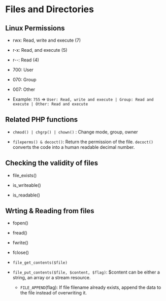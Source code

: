 # Files and Directories

## Linux Permissions

- rwx: Read, write and execute (7)

- r-x: Read, and execute (5)

- r--: Read (4)

- 700: User

- 070: Group

- 007: Other

- Example: `755` => `User: Read, write and execute | Group: Read and execute | Other: Read and execute`

## Related PHP functions

- `chmod() | chgrp() | chown()` : Change mode, group, owner

- `fileperms() & decoct()`: Return the permission of the file. `decoct()` converts the code into a human readable decimal number.

## Checking the validity of files

- file_exists()

- is_writeable()

- is_readable()

## Wrting & Reading from files

- fopen()

- fread()

- fwrite()

- fclose()

- `file_get_contents($file)`

- `file_put_contents($file, $content, $flag)`: $content can be either a string, an array or a stream resource.

    * `FILE_APPEND`(flag): If file filename already exists, append the data to the file instead of overwriting it.

